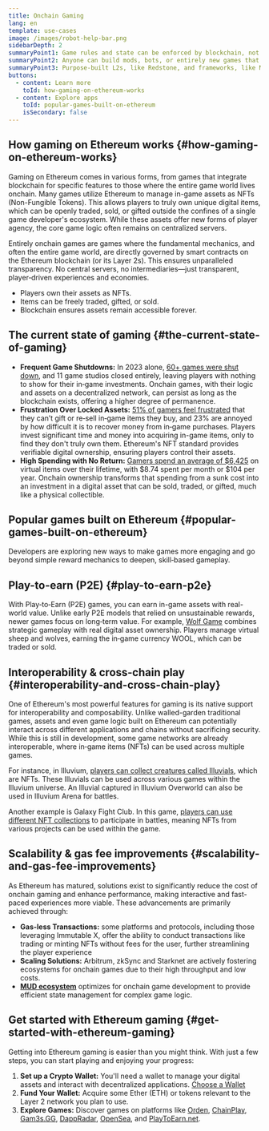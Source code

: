 ```yaml
---
title: Onchain Gaming
lang: en
template: use-cases
image: /images/robot-help-bar.png
sidebarDepth: 2
summaryPoint1: Game rules and state can be enforced by blockchain, not a studio’s servers
summaryPoint2: Anyone can build mods, bots, or entirely new games that plug into the same onchain data
summaryPoint3: Purpose‑built L2s, like Redstone, and frameworks, like MUD, cut costs enough to support real‑time gameplay
buttons:
  - content: Learn more
    toId: how-gaming-on-ethereum-works
  - content: Explore apps
    toId: popular-games-built-on-ethereum
    isSecondary: false
---
```


## How gaming on Ethereum works {#how-gaming-on-ethereum-works}

Gaming on Ethereum comes in various forms, from games that integrate blockchain for specific features to those where the entire game world lives onchain. Many games utilize Ethereum to manage in-game assets as NFTs (Non-Fungible Tokens). This allows players to truly own unique digital items, which can be openly traded, sold, or gifted outside the confines of a single game developer's ecosystem. While these assets offer new forms of player agency, the core game logic often remains on centralized servers.

Entirely onchain games are games where the fundamental mechanics, and often the entire game world, are directly governed by smart contracts on the Ethereum blockchain (or its Layer 2s). This ensures unparalleled transparency. No central servers, no intermediaries—just transparent, player‑driven experiences and economies. 

- Players own their assets as NFTs.
- Items can be freely traded, gifted, or sold.
- Blockchain ensures assets remain accessible forever.

## The current state of gaming {#the-current-state-of-gaming}

- **Frequent Game Shutdowns:** In 2023 alone, [60+ games were shut down](https://tech4gamers.com/game-studios-shut-down-2023/), and 11 game studios closed entirely, leaving players with nothing to show for their in‑game investments. Onchain games, with their logic and assets on a decentralized network, can persist as long as the blockchain exists, offering a higher degree of permanence.
- **Frustration Over Locked Assets:** [51% of gamers feel frustrated](https://www.starknet.io/blog/blockchain-gaming/) that they can’t gift or re‑sell in‑game items they buy, and 23% are annoyed by how difficult it is to recover money from in‑game purchases. Players invest significant time and money into acquiring in-game items, only to find they don't truly own them. Ethereum's NFT standard provides verifiable digital ownership, ensuring players control their assets.
- **High Spending with No Return:** [Gamers spend an average of \$6,425](https://www.starknet.io/blog/blockchain-gaming/) on virtual items over their lifetime, with \$8.74 spent per month or \$104 per year. Onchain ownership transforms that spending from a sunk cost into an investment in a digital asset that can be sold, traded, or gifted, much like a physical collectible. 

## Popular games built on Ethereum {#popular-games-built-on-ethereum}

Developers are exploring new ways to make games more engaging and go beyond simple reward mechanics to deepen, skill‑based gameplay.

<OnchainGamingProductList list="game" />

## Play-to-earn (P2E) {#play-to-earn-p2e}

With Play‑to‑Earn (P2E) games, you can earn in-game assets with real-world value. Unlike early P2E models that relied on unsustainable rewards, newer games focus on long‑term value. For example, [Wolf Game](https://gam3s.gg/wolf-game/) combines strategic gameplay with real digital asset ownership. Players manage virtual sheep and wolves, earning the in‑game currency WOOL, which can be traded or sold.

<OnchainGamingProductList list="p2e" />

## Interoperability & cross‑chain play {#interoperability-and-cross-chain-play}

One of Ethereum's most powerful features for gaming is its native support for interoperability and composability. Unlike walled-garden traditional games, assets and even game logic built on Ethereum can potentially interact across different applications and chains without sacrificing security. While this is still in development, some game networks are already interoperable, where in‑game items (NFTs) can be used across multiple games.

For instance, in Illuvium, [players can collect creatures called Illuvials](https://gam3s.gg/news/illuvium-three-web3-games/), which are NFTs. These Illuvials can be used across various games within the Illuvium universe. An Illuvial captured in Illuvium Overworld can also be used in Illuvium Arena for battles.

Another example is Galaxy Fight Club. In this game, [players can use different NFT collections](https://gam3s.gg/galaxy-fight-club/) to participate in battles, meaning NFTs from various projects can be used within the game.

## Scalability & gas fee improvements {#scalability-and-gas-fee-improvements}

As Ethereum has matured, solutions exist to significantly reduce the cost of onchain gaming and enhance performance, making interactive and fast-paced experiences more viable. These advancements are primarily achieved through:

- **Gas-less Transactions:** some platforms and protocols, including those leveraging Immutable X, offer the ability to conduct transactions like trading or minting NFTs without fees for the user, further streamlining the player experience
- **Scaling Solutions:** Arbitrum, zkSync and Starknet are actively fostering ecosystems for onchain games due to their high throughput and low costs.
- **[MUD ecosystem](https://mud.dev/)** optimizes for onchain game development to provide efficient state management for complex game logic.

## Get started with Ethereum gaming {#get-started-with-ethereum-gaming}

Getting into Ethereum gaming is easier than you might think. With just a few steps, you can start playing and enjoying your progress:

1. **Set up a Crypto Wallet:** You'll need a wallet to manage your digital assets and interact with decentralized applications. [Choose a Wallet](/wallets/find-wallet/)
2. **Fund Your Wallet:** Acquire some Ether (ETH) or tokens relevant to the Layer 2 network you plan to use.
3. **Explore Games:** Discover games on platforms like [Orden](https://orden.gg/),  [ChainPlay](https://chainplay.gg/chain/ethereum/), [Gam3s.GG](https://gam3s.gg/), [DappRadar](https://dappradar.com/rankings/protocol/ethereum/category/games), [OpenSea](https://opensea.io/), and [PlayToEarn.net](https://playtoearn.com/blockchaingames).

